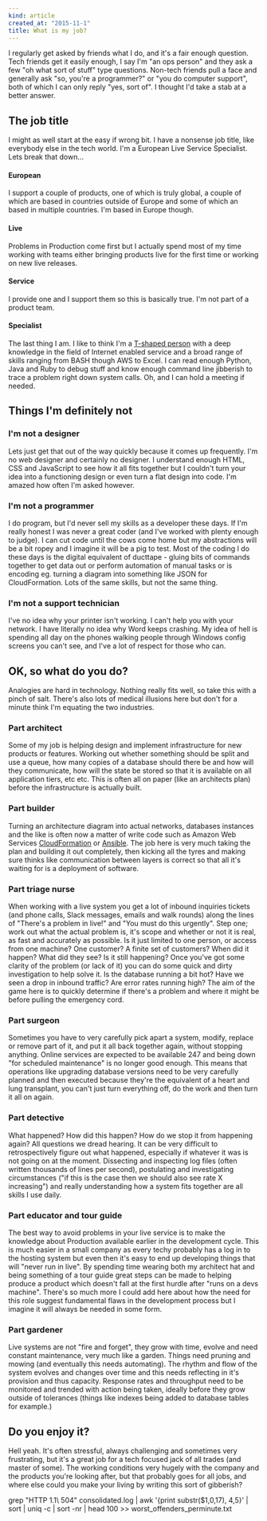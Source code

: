 ```yaml
---
kind: article
created_at: "2015-11-1"
title: What is my job?
---
```


I regularly get asked by friends what I do, and it's a fair enough question.  Tech friends get it easily enough, I say I'm "an ops person" and they ask a few "oh what sort of stuff" type questions.  Non-tech friends pull a face and generally ask "so, you're a programmer?" or "you do computer support", both of which I can only reply "yes, sort of".  I thought I'd take a stab at a better answer.

## The job title
I might as well start at the easy if wrong bit.  I have a nonsense job title, like everybody else in the tech world.  I'm a European Live Service Specialist.  Lets break that down...

#### European
I support a couple of products, one of which is truly global, a couple of which are based in countries outside of Europe and some of which an based in multiple countries.  I'm based in Europe though.

#### Live
Problems in Production come first but I actually spend most of my time working with teams either bringing products live for the first time or working on new live releases.

#### Service
I provide one and I support them so this is basically true.  I'm not part of a product team.

#### Specialist
The last thing I am.  I like to think I'm a [T-shaped person](https://en.wikipedia.org/wiki/T-shaped_skills) with a deep knowledge in the field of Internet enabled service and a broad range of skills ranging from BASH though AWS to Excel.  I can read enough Python, Java and Ruby to debug stuff and know enough command line jibberish to trace a problem right down system calls.  Oh, and I can hold a meeting if needed.


## Things I'm definitely not

### I'm not a designer
Lets just get that out of the way quickly because it comes up frequently.  I'm no web designer and certainly no designer.  I understand enough HTML, CSS and JavaScript to see how it all fits together but I couldn't turn your idea into a functioning design or even turn a flat design into code.  I'm amazed how often I'm asked however.

### I'm not a programmer
I do program, but I'd never sell my skills as a developer these days.  If I'm really honest I was never a great coder (and I've worked with plenty enough to judge).  I can cut code until the cows come home but my abstractions will be a bit ropey and I imagine it will be a pig to test.  Most of the coding I do these days is the digital equivalent of ducttape - gluing bits of commands together to get data out or perform automation of manual tasks or is encoding eg. turning a diagram into something like JSON for CloudFormation.  Lots of the same skills, but not the same thing.

### I'm not a support technician
I've no idea why your printer isn't working.  I can't help you with your network.  I have literally no idea why Word keeps crashing.  My idea of hell is spending all day on the phones walking people through Windows config screens you can't see, and I've a lot of respect for those who can.

## OK, so what do you do?

Analogies are hard in technology.  Nothing really fits well, so take this with a pinch of salt.  There's also lots of medical illusions here but don't for a minute think I'm equating the two industries.


### Part architect

Some of my job is helping design and implement infrastructure for new products or features.  Working out whether something should be split and use a queue, how many copies of a database should there be and how will they communicate, how will the state be stored so that it is available on all application tiers, etc etc.  This is often all on paper (like an architects plan) before the infrastructure is actually built.

### Part builder

Turning an architecture diagram into actual networks, databases instances and the like is often now a matter of write code such as Amazon Web Services [CloudFormation](https://aws.amazon.com/cloudformation/) or [Ansible](http://www.ansible.com/).  The job here is very much taking the plan and building it out completely, then kicking all the tyres and making sure thinks like communication between layers is correct so that all it's waiting for is a deployment of software.

### Part triage nurse

When working with a live system you get a lot of inbound inquiries tickets (and phone calls, Slack messages, emails and walk rounds) along the lines of "There's a problem in live!" and "You must do this urgently".  Step one; work out what the actual problem is, it's scope and whether or not it is real, as fast and accurately as possible. Is it just limited to one person, or access from one machine?  One customer? A finite set of customers?  When did it happen? What did they see? Is it still happening?  Once you've got some clarity of the problem (or lack of it) you can do some quick and dirty investigation to help solve it.  Is the database running a bit hot?  Have we seen a drop in inbound traffic? Are error rates running high?  The aim of the game here is to quickly determine if there's a problem and where it might be before pulling the emergency cord.

### Part surgeon

Sometimes you have to very carefully pick apart a system, modify, replace or remove part of it, and put it all back together again, without stopping anything.  Online services are expected to be available 247 and being down "for scheduled maintenance" is no longer good enough.  This means that operations like upgrading database versions need to be very carefully planned and then executed because they're the equivalent of a heart and lung transplant, you can't just turn everything off, do the work and then turn it all on again.

### Part detective

What happened? How did this happen?  How do we stop it from happening again?  All questions we dread hearing.  It can be very difficult to retrospectively figure out what happened, especially if whatever it was is not going on at the moment.  Dissecting and inspecting log files (often written thousands of lines per second), postulating and investigating circumstances ("if this is the case then we should also see rate X increasing") and really understanding how a system fits together are all skills I use daily.

### Part educator and tour guide

The best way to avoid problems in your live service is to make the knowledge about Production available earlier in the development cycle.  This is much easier in a small company as every techy probably has a log in to the hosting system but even then it's easy to end up developing things that will "never run in live".  By spending time wearing both my architect hat and being something of a tour guide great steps can be made to helping produce a product which doesn't fall at the first hurdle after "runs on a devs machine".  There's so much more I could add here about how the need for this role suggest fundamental flaws in the development process but I imagine it will always be needed in some form.

### Part gardener

Live systems are not "fire and forget", they grow with time, evolve and need constant maintenance, very much like a garden.  Things need pruning and mowing (and eventually this needs automating).  The rhythm and flow of the system evolves and changes over time and this needs reflecting in it's provision and thus capacity.  Response rates and throughput need to be monitored and trended with action being taken, ideally before they grow outside of tolerances (things like indexes being added to database tables for example.)  

## Do you enjoy it?

Hell yeah.  It's often stressful, always challenging and sometimes very frustrating, but it's a great job for a tech focused jack of all trades (and master of some).  The working conditions very hugely with the company and the products you're looking after, but that probably goes for all jobs, and where else could you make your living by writing this sort of gibberish?

  grep "HTTP 1.1\ 504" consolidated.log | awk '{print substr($1,0,17), $4,$5}' | sort | uniq -c | sort -nr | head 100 >> worst_offenders_perminute.txt 







